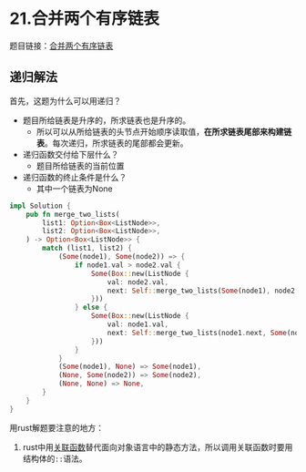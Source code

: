 # 21.合并两个有序链表

题目链接：[合并两个有序链表](https://leetcode.cn/problems/merge-two-sorted-lists/)

## 递归解法

首先，这题为什么可以用递归？

- 题目所给链表是升序的，所求链表也是升序的。
  - 所以可以从所给链表的头节点开始顺序读取值，**在所求链表尾部来构建链表**。每次递归，所求链表的尾部都会更新。
- 递归函数交付给下层什么？
  - 题目所给链表的当前位置
- 递归函数的终止条件是什么？
  - 其中一个链表为None

```rust
impl Solution {
    pub fn merge_two_lists(
        list1: Option<Box<ListNode>>,
        list2: Option<Box<ListNode>>,
    ) -> Option<Box<ListNode>> {
        match (list1, list2) {
            (Some(node1), Some(node2)) => {
                if node1.val > node2.val {
                    Some(Box::new(ListNode {
                        val: node2.val,
                        next: Self::merge_two_lists(Some(node1), node2.next),
                    }))
                } else {
                    Some(Box::new(ListNode {
                        val: node1.val,
                        next: Self::merge_two_lists(node1.next, Some(node2)),
                    }))
                }
            }
            (Some(node1), None) => Some(node1),
            (None, Some(node2)) => Some(node2),
            (None, None) => None,
        }
    }
}
```

用rust解题要注意的地方：

1. rust中用[关联函数](https://course.rs/basic/method.html#%E5%85%B3%E8%81%94%E5%87%BD%E6%95%B0)替代面向对象语言中的静态方法，所以调用关联函数时要用结构体的`::`语法。
